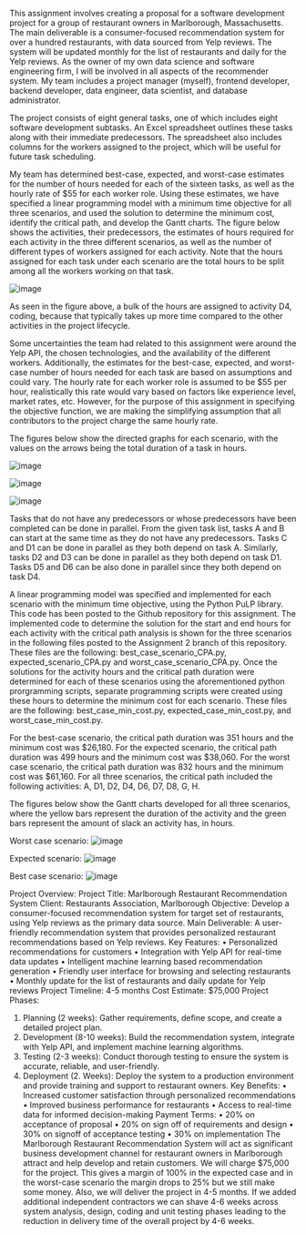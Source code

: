 This assignment involves creating a proposal for a software development project for a group of restaurant owners in Marlborough, Massachusetts. The main deliverable is a consumer-focused recommendation system for over a hundred restaurants, with data sourced from Yelp reviews. The system will be updated monthly for the list of restaurants and daily for the Yelp reviews.
As the owner of my own data science and software engineering firm, I will be involved in all aspects of the recommender system. My team includes a project manager (myself), frontend developer, backend developer, data engineer, data scientist, and database administrator.

The project consists of eight general tasks, one of which includes eight software development subtasks. An Excel spreadsheet outlines these tasks along with their immediate predecessors. The spreadsheet also includes columns for the workers assigned to the project, which will be useful for future task scheduling. 

My team has determined best-case, expected, and worst-case estimates for the number of hours needed for each of the sixteen tasks, as well as the hourly rate of $55 for each worker role. Using these estimates, we have specified a linear programming model with a minimum time objective for all three scenarios, and used the solution to determine the minimum cost, identify the critical path, and develop the Gantt charts. 
The figure below shows the activities, their predecessors, the estimates of hours required for each activity in the three different scenarios, as well as the number of different types of workers assigned for each activity. Note that the hours assigned for each task under each scenario are the total hours to be split among all the workers working on that task.

![image](https://github.com/nsharma12345/msds460/assets/166173519/dffc7f81-d217-41e5-b70f-d6f2e9689d18)

As seen in the figure above, a bulk of the hours are assigned to activity D4, coding, because that typically takes up more time compared to the other activities in the project lifecycle. 

Some uncertainties the team had related to this assignment were around the Yelp API, the chosen technologies, and the availability of the different workers. Additionally, the estimates for the best-case, expected, and worst-case number of hours needed for each task are based on assumptions and could vary. The hourly rate for each worker role is assumed to be $55 per hour, realistically this rate would vary based on factors like experience level, market rates, etc. However, for the purpose of this assignment in specifying the objective function, we are making the simplifying assumption that all contributors to the project charge the same hourly rate.

The figures below show the directed graphs for each scenario, with the values on the arrows being the total duration of a task in hours. 

![image](https://github.com/nsharma12345/msds460/assets/166173519/0ceed7c3-ad5a-446d-9b50-ab2319578c70)

![image](https://github.com/nsharma12345/msds460/assets/166173519/477fe49c-86b3-4d6a-ab86-22a6776f993a)

![image](https://github.com/nsharma12345/msds460/assets/166173519/56276406-9f75-48f7-a499-9334e5c8df45)

 
Tasks that do not have any predecessors or whose predecessors have been completed can be done in parallel. From the given task list, tasks A and B can start at the same time as they do not have any predecessors. Tasks C and D1 can be done in parallel as they both depend on task A. Similarly, tasks D2 and D3 can be done in parallel as they both depend on task D1. Tasks D5 and D6 can be also done in parallel since they both depend on task D4. 

A linear programming model was specified and implemented for each scenario with the minimum time objective, using the Python PuLP library. This code has been posted to the Github repository for this assignment. The implemented code to determine the solution for the start and end hours for each activity with the critical path analysis is shown for the three scenarios in the following files posted to the Assignment 2 branch of this repository. These files are the following: best_case_scenario_CPA.py, expected_scenario_CPA.py and worst_case_scenario_CPA.py. Once the solutions for the activity hours and the critical path duration were determined for each of these scenarios using the aforementioned python prorgramming scripts, separate programming scripts were created using these hours to determine the minimum cost for each scenario. These files are the following: best_case_min_cost.py, expected_case_min_cost.py, and worst_case_min_cost.py. 

For the best-case scenario, the critical path duration was 351 hours and the minimum cost was $26,180. For the expected scenario, the critical path duration was 499 hours and the minimum cost was $38,060. For the worst case scenario, the critical path duration was 832 hours and the minimum cost was $61,160. For all three scenarios, the critical path included the following activities: A, D1, D2, D4, D6, D7, D8, G, H. 

The figures below show the Gantt charts developed for all three scenarios, where the yellow bars represent the duration of the activity and the green bars represent the amount of slack an activity has, in hours. 

Worst case scenario: 
![image](https://github.com/nsharma12345/msds460/assets/166173519/338bfbc0-08e1-4e86-9164-cd5defc9f1a4)

Expected scenario:
![image](https://github.com/nsharma12345/msds460/assets/166173519/c73b9e00-9d57-4458-bb90-a55baf1e5a83)

Best case scenario:
![image](https://github.com/nsharma12345/msds460/assets/166173519/5ee7d1ed-6dd2-4ef8-818c-ce7ac9136e21)

Project Overview: 
Project Title: Marlborough Restaurant Recommendation System
Client: Restaurants Association, Marlborough
Objective: Develop a consumer-focused recommendation system for target set of restaurants, using Yelp reviews as the primary data source.
Main Deliverable: A user-friendly recommendation system that provides personalized restaurant recommendations based on Yelp reviews.
Key Features:
•	Personalized recommendations for customers
•	Integration with Yelp API for real-time data updates
•	Intelligent machine learning based recommendation generation
•	Friendly user interface for browsing and selecting restaurants
•	Monthly update for the list of restaurants and daily update for Yelp reviews
Project Timeline: 4-5 months
Cost Estimate: $75,000
Project Phases:
1.    Planning (2 weeks): Gather requirements, define scope, and create a detailed project plan.
2.    Development (8-10 weeks): Build the recommendation system, integrate with Yelp API, and implement machine learning algorithms.
3.    Testing (2-3 weeks): Conduct thorough testing to ensure the system is accurate, reliable, and user-friendly.
4.    Deployment (2. Weeks): Deploy the system to a production environment and provide training and support to restaurant owners.
Key Benefits:
•	Increased customer satisfaction through personalized recommendations
•	Improved business performance for restaurants
•	Access to real-time data for informed decision-making
Payment Terms:
•	20% on acceptance of proposal
•	20% on sign off of requirements and design
•	30% on signoff of acceptance testing
•	30% on implementation 
The Marlborough Restaurant Recommendation System will act as significant business development channel for restaurant owners in Marlborough attract and help develop and retain customers.
We will charge $75,000 for the project. This gives a margin of 100% in the expected case and in the worst-case scenario the margin drops to 25% but we still make some money. Also, we will deliver the project in 4-5 months. If we added additional independent contractors we can shave 4-6 weeks across system analysis, design, coding and unit testing phases leading to the reduction in delivery time of the overall project by 4-6 weeks.








